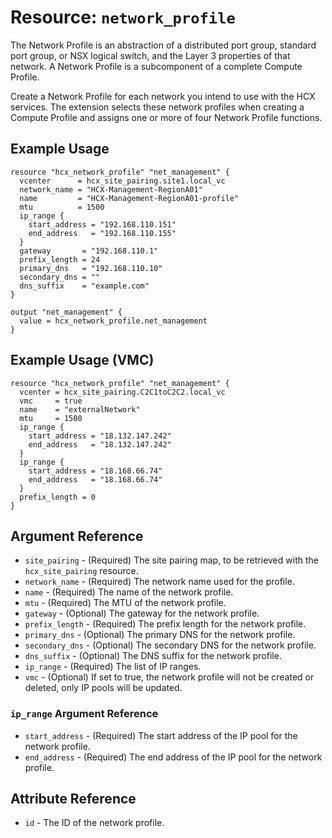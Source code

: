 # Resource: `network_profile`

The Network Profile is an abstraction of a distributed port group, standard port
group, or NSX logical switch, and the Layer 3 properties of that network. A
Network Profile is a subcomponent of a complete Compute Profile.

Create a Network Profile for each network you intend to use with the HCX
services. The extension selects these network profiles when creating a Compute
Profile and assigns one or more of four Network Profile functions.

## Example Usage

```hcl
resource "hcx_network_profile" "net_management" {
  vcenter      = hcx_site_pairing.site1.local_vc
  network_name = "HCX-Management-RegionA01"
  name         = "HCX-Management-RegionA01-profile"
  mtu          = 1500
  ip_range {
    start_address = "192.168.110.151"
    end_address   = "192.168.110.155"
  }
  gateway       = "192.168.110.1"
  prefix_length = 24
  primary_dns   = "192.168.110.10"
  secondary_dns = ""
  dns_suffix    = "example.com"
}

output "net_management" {
  value = hcx_network_profile.net_management
}
```

## Example Usage (VMC)

```hcl
resource "hcx_network_profile" "net_management" {
  vcenter = hcx_site_pairing.C2C1toC2C2.local_vc
  vmc     = true
  name    = "externalNetwork"
  mtu     = 1500
  ip_range {
    start_address = "18.132.147.242"
    end_address   = "18.132.147.242"
  }
  ip_range {
    start_address = "18.168.66.74"
    end_address   = "18.168.66.74"
  }
  prefix_length = 0
}
```

## Argument Reference

* `site_pairing` - (Required) The site pairing map, to be retrieved with the
  `hcx_site_pairing` resource.
* `network_name` - (Required) The network name used for the profile.
* `name` - (Required) The name of the network profile.
* `mtu` - (Required) The MTU of the network profile.
* `gateway` - (Optional) The gateway for the network profile.
* `prefix_length` - (Required) The prefix length for the network profile.
* `primary_dns` - (Optional) The primary DNS for the network profile.
* `secondary_dns` - (Optional) The secondary DNS for the network profile.
* `dns_suffix` - (Optional) The DNS suffix for the network profile.
* `ip_range` - (Required) The list of IP ranges.
* `vmc` - (Optional) If set to true, the network profile will not be created or
  deleted, only IP pools will be updated.

### `ip_range` Argument Reference

* `start_address` - (Required) The start address of the IP pool for the network
  profile.
* `end_address` - (Required) The end address of the IP pool for the network
  profile.

## Attribute Reference

* `id` - The ID of the network profile.
